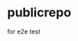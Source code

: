 # publicrepo
for e2e test





















































































































































































































































































































































































































































































































































































































































































































































































































































































































































































































































































































































































































































































































































































































































































































































































































































































































































































































































































































































































































































































































































































































































































































































































































































































































































































































































































































































































































































































































































































































































































































































































































































































































































































































































































































































































































































































































































































































































